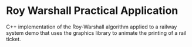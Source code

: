 # Roy Warshall Practical Application
C++ implementation of the Roy-Warshall algorithm applied to a railway system demo that uses the graphics library to animate the printing of a rail ticket.
